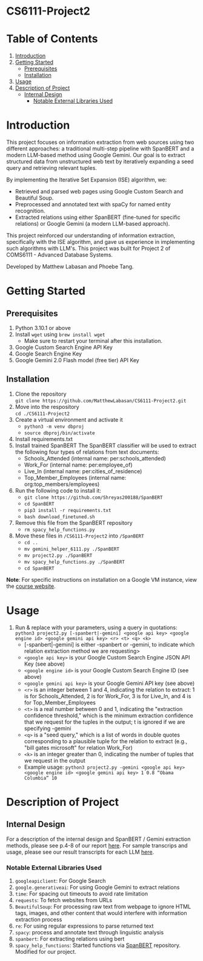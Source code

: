 # CS6111-Project2
# Table of Contents
1. [Introduction](#introduction)
2. [Getting Started](#getting-started)
    - [Prerequisites](#prerequisits)
    - [Installation](#installation)
3. [Usage](#usage)
4. [Description of Project](#description-of-project)
    - [Internal Design](#internal-design)
        - [Notable External Libraries Used](#notable-external-libraries-used)

# Introduction
This project focuses on information extraction from web sources using two different approaches: a traditional multi-step pipeline with SpanBERT and a modern LLM-based method using Google Gemini. Our goal is to extract structured data from unstructured web text by iteratively expanding a seed query and retrieving relevant tuples.

By implementing the Iterative Set Expansion (ISE) algorithm, we:
- Retrieved and parsed web pages using Google Custom Search and Beautiful Soup.
- Preprocessed and annotated text with spaCy for named entity recognition.
- Extracted relations using either SpanBERT (fine-tuned for specific relations) or Google Gemini (a modern LLM-based approach).

This project reinforced our understanding of information extraction, specifically with the ISE algorithm, and gave us experience in implementing such algorithms with LLM's. This project was built for Project 2 of COMS6111 - Advanced Database Systems.

Developed by Matthew Labasan and Phoebe Tang.

# Getting Started
## Prerequisites
1. Python 3.10.1 or above
2. Install `wget` using `brew install wget`
    - Make sure to restart your terminal after this installation.
3. Google Custom Search Engine API Key
4. Google Search Engine Key
5. Google Gemini 2.0 Flash model (free tier) API Key

## Installation
1. Clone the repository  
  `git clone https://github.com/MatthewLabasan/CS6111-Project2.git`  
2. Move into the respository  
  `cd ./CS6111-Project2`  
3. Create a virtual environment and activate it  
    - `python3 -m venv dbproj`  
    - `source dbproj/bin/activate`  
4. Install requirements.txt
5. Install trained SpanBERT
    The SpanBERT classifier will be used to extract the following four types of relations from text documents:
    - Schools_Attended (internal name: per:schools_attended)
    - Work_For (internal name: per:employee_of)
    - Live_In (internal name: per:cities_of_residence)
    - Top_Member_Employees (internal name: org:top_members/employees)  
6. Run the following code to install it:  
    - `git clone https://github.com/Shreyas200188/SpanBERT`  
    - `cd SpanBERT`  
    - `pip3 install -r requirements.txt`  
    - `bash download_finetuned.sh`  
7. Remove this file from the SpanBERT repository  
    - `rm spacy_help_functions.py`
8. Move these files in `/CS6111-Project2` into `/SpanBERT`  
    - `cd ..`  
    - `mv gemini_helper_6111.py ./SpanBERT`  
    - `mv project2.py ./SpanBERT`  
    - `mv spacy_help_functions.py ./SpanBERT`  
    - `cd SpanBERT`  

__Note__: For specific instructions on installation on a Google VM instance, view the [course website](https://www.cs.columbia.edu/~gravano/cs6111/Proj2/).

# Usage
1. Run & replace with your parameters, using a query in quotations: 
 `python3 project2.py [-spanbert|-gemini] <google api key> <google engine id> <google gemini api key> <r> <t> <q> <k>`
    - [-spanbert|-gemini] is either -spanbert or -gemini, to indicate which relation extraction method we are requesting>
    - `<google api key>` is your Google Custom Search Engine JSON API Key (see above)
    - `<google engine id>` is your Google Custom Search Engine ID (see above)
    - `<google gemini api key>` is your Google Gemini API key (see above)
    - `<r>` is an integer between 1 and 4, indicating the relation to extract: 1 is for Schools_Attended, 2 is for Work_For, 3 is for Live_In, and 4 is for Top_Member_Employees
    - `<t>` is a real number between 0 and 1, indicating the "extraction confidence threshold," which is the minimum extraction confidence that we request for the tuples in the output; t is ignored if we are specifying -gemini
    - `<q>` is a "seed query," which is a list of words in double quotes corresponding to a plausible tuple for the relation to extract (e.g., "bill gates microsoft" for relation Work_For)
    - `<k>` is an integer greater than 0, indicating the number of tuples that we request in the output
    - Example usage: `python3 project2.py -gemini <google api key> <google engine id> <google gemini api key> 1 0.8 “Obama Columbia” 10`

# Description of Project
## Internal Design
For a description of the internal design and SpanBERT / Gemini extraction methods, please see p.4-8 of our report [here](./transcripts/Project2_Report.pdf).
For sample transcrips and usage, please see our result transcripts for each LLM [here](./transcripts).

### Notable External Libraries Used
1. `googleapiclient`: For Google Search
2. `google.generativeai`: For using Google Gemini to extract relations
3. `time`: For spacing out timeouts to avoid rate limitation
4. `requests`: To fetch websites from URLs 
5. `BeautifulSoup`: For processing raw text from webpage to ignore HTML tags, images, and other content that would interfere with information extraction process
6. `re`: For using regular expressions to parse returned text
7. `spacy`: process and annotate text through linguistic analysis
8. `spanbert`: For extracting relations using bert
9. `spacy_help_functions`: Started functions via [SpanBERT](https://github.com/Shreyas200188/SpanBERT) repository. Modified for our project.
